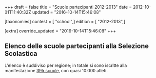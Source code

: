 +++
draft = false
title = "Scuole partecipanti 2012-2013"
date = 2012-10-01T11:40:32Z
updated = "2016-10-14T15:46:08"

[taxonomies]
contest = [ "school",]
edition = [ "2012-2013",]

[extra]
override_updated = "2016-10-14T15:46:08"
+++
## Elenco delle scuole partecipanti alla Selezione Scolastica

L'elenco è suddiviso per regione; in totale si sono iscritte alla manifestazione [395 scuole](/oldsite/136/scuole%20partecipanti_2012%281%29.xls), con quasi 10.000 atleti.
